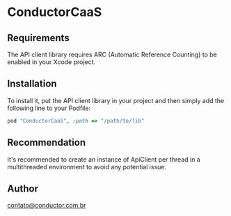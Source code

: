 # ConductorCaaS

## Requirements

The API client library requires ARC (Automatic Reference Counting) to be enabled in your Xcode project.

## Installation

To install it, put the API client library in your project and then simply add the following line to your Podfile:

```ruby
pod "ConductorCaaS", :path => "/path/to/lib"
```

## Recommendation

It's recommended to create an instance of ApiClient per thread in a multithreaded environment to avoid any potential issue.

## Author

contato@conductor.com.br


